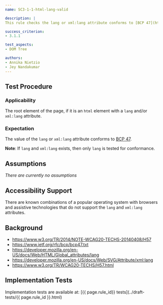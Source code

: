 ```yaml
---
name: SC3-1-1-html-lang-valid

description: |
This rule checks the lang or xml:lang attribute conforms to [BCP 47](https://www.ietf.org/rfc/bcp/bcp47.txt).

success_criterion:
- 3.1.1

test_aspects:
- DOM Tree

authors:
- Annika Nietzio
- Jey Nandakumar
---
```


## Test Procedure

### Applicability

The root element of the page, if it is an `html` element with a `lang` and/or `xml:lang` attribute.

### Expectation

The value of the `lang` or `xml:lang` attribute conforms to [BCP 47](https://www.ietf.org/rfc/bcp/bcp47.txt).

**Note**: If `lang` and `xml:lang` exists, then only `lang` is tested for conformance.

## Assumptions

*There are currently no assumptions*

## Accessibility Support

There are known combinations of a popular operating system with browsers and assistive technologies that do not support the `lang` and `xml:lang` attributes.

## Background

- https://www.w3.org/TR/2014/NOTE-WCAG20-TECHS-20140408/H57
- https://www.ietf.org/rfc/bcp/bcp47.txt
- https://developer.mozilla.org/en-US/docs/Web/HTML/Global_attributes/lang
- https://developer.mozilla.org/en-US/docs/Web/SVG/Attribute/xml:lang
- https://www.w3.org/TR/WCAG20-TECHS/H57.html

## Implementation Tests

Implementation tests are available at: [{{ page.rule_id}} tests](../draft-tests/{{ page.rule_id }}.html)

